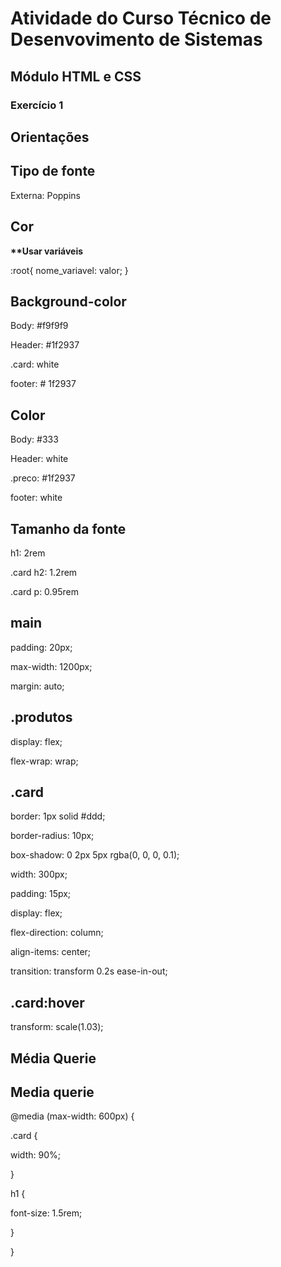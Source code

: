 # Atividade do Curso Técnico de Desenvovimento de Sistemas
## Módulo HTML e CSS
### Exercício 1

## Orientações
<h2>Tipo de fonte</h2>
<p>Externa: Poppins</p>

<h2>Cor</h2>
<strong>**Usar variáveis</strong>
<p>:root{
    nome_variavel: valor;
}</p>

<h2>Background-color</h2>
<p>Body: #f9f9f9</p>
<p>Header: #1f2937</p>
<p>.card: white</p>
<p>footer: # 1f2937</p>

<h2>Color</h2>
<p>Body: #333</p>
<p>Header: white</p>
<p>.preco: #1f2937</p>
<p>footer: white</p>

<h2>Tamanho da fonte</h2>
<p>h1: 2rem</p>
<p>.card h2: 1.2rem</p>
<p>.card p: 0.95rem</p>

<h2>main</h2>
<p>padding: 20px;</p>
<p>max-width: 1200px;</p>
<p>margin: auto;</p>

<h2>.produtos</h2>
<p>display: flex;</p>
<p>flex-wrap: wrap;</p>

<h2>.card</h2>
<p>border: 1px solid #ddd;</p>
<p>border-radius: 10px;</p>
<p>box-shadow: 0 2px 5px rgba(0, 0, 0, 0.1);</p>
<p>width: 300px;</p>
<p>padding: 15px;</p>
<p>display: flex;</p>
<p>flex-direction: column;</p>
<p>align-items: center;</p>
<p>transition: transform 0.2s ease-in-out;</p>

<h2>.card:hover</h2>
<p>transform: scale(1.03);</p>

## Média Querie
<h2>Media querie</h2>
<p>@media (max-width: 600px) {</p>
   <p>.card {</p>
        <p>width: 90%;</p>
    <p>}</p>

   <p>h1 {</p>
        <p>font-size: 1.5rem;</p>
    <p>}</p>
<p>}</p>



